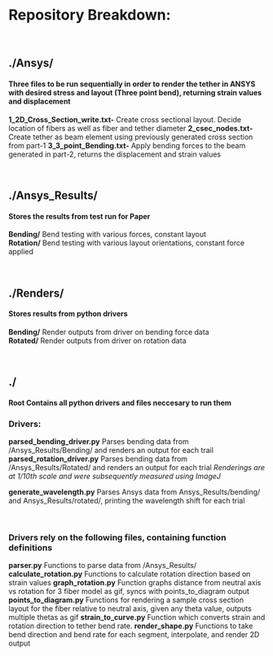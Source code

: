 

# Repository Breakdown:

<br/>

## ./Ansys/
####    Three files to be run sequentially in order to render the tether in ANSYS with desired stress and layout (Three point bend), returning strain values and displacement 

**1_2D_Cross_Section_write.txt-**
    Create cross sectional layout. Decide location of fibers as well as fiber and tether diameter
**2_csec_nodes.txt-**
    Create tether as beam element using previously generated cross section from part-1
**3_3_point_Bending.txt-**
    Apply bending forces to the beam generated in part-2, returns the displacement and strain values

<br/>



## ./Ansys_Results/
####    Stores the results from test run for Paper

**Bending/**    Bend testing with various forces, constant layout<br/>
**Rotation/**   Bend testing with various layout orientations, constant force applied


<br/>


## ./Renders/
####     Stores results from python drivers

**Bending/**    Render outputs from driver on bending force data <br/>
**Rotated/**    Render outputs from driver on rotation data


<br/>


## ./
####    Root Contains all python drivers and files neccesary to run them

### Drivers:

**parsed_bending_driver.py**
    Parses bending data from /Ansys_Results/Bending/ and renders an output for each trail
**parsed_rotation_driver.py**
    Parses bending data from /Ansys_Results/Rotated/ and renders an output for each trial
*Renderings are at 1/10th scale and were subsequently measured using ImageJ*

**generate_wavelength.py**
    Parses Ansys data from Ansys_Results/bending/ and Ansys_Results/rotated/, printing the wavelength shift for each trial

<br/>

### Drivers rely on the following files, containing function definitions


**parser.py**
    Functions to parse data from  /Ansys_Results/
**calculate_rotation.py**
    Functions to calculate rotation direction based on strain values
**graph_rotation.py** 
    Function graphs distance from neutral axis vs rotation for 3 fiber model as gif, syncs with points_to_diagram output
**points_to_diagram.py** 
    Functions for rendering a sample cross section layout for the fiber relative to neutral axis, given any theta value, outputs multiple thetas as gif
**strain_to_curve.py**
    Function which converts strain and rotation direction to tether bend rate. 
**render_shape.py**
    Functions to take bend direction and bend rate for each segment, interpolate, and render 2D output 






